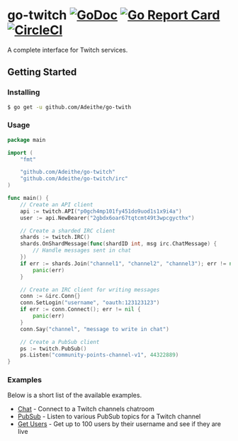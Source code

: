 # go-twitch [![GoDoc](https://godoc.org/github.com/adeithe/go-twitch?status.svg)](https://godoc.org/github.com/adeithe/go-twitch) [![Go Report Card](https://goreportcard.com/badge/github.com/adeithe/go-twitch)](https://goreportcard.com/report/github.com/adeithe/go-twitch) [![CircleCI](https://circleci.com/gh/Adeithe/go-twitch/tree/master.svg?style=svg)](https://circleci.com/gh/Adeithe/go-twitch/tree/master)

A complete interface for Twitch services.

## Getting Started

### Installing

```sh
$ go get -u github.com/Adeithe/go-twith
```

### Usage

```go
package main

import (
	"fmt"

	"github.com/Adeithe/go-twitch"
	"github.com/Adeithe/go-twitch/irc"
)

func main() {
	// Create an API client
	api := twitch.API("p0gch4mp101fy451do9uod1s1x9i4a")
	user := api.NewBearer("2gbdx6oar67tqtcmt49t3wpcgycthx")

	// Create a sharded IRC client
	shards := twitch.IRC()
	shards.OnShardMessage(func(shardID int, msg irc.ChatMessage) {
		// Handle messages sent in chat
	})
	if err := shards.Join("channel1", "channel2", "channel3"); err != nil {
		panic(err)
	}

	// Create an IRC client for writing messages
	conn := &irc.Conn{}
	conn.SetLogin("username", "oauth:123123123")
	if err := conn.Connect(); err != nil {
		panic(err)
	}
	conn.Say("channel", "message to write in chat")

	// Create a PubSub client
	ps := twitch.PubSub()
	ps.Listen("community-points-channel-v1", 44322889)
}
```

### Examples

Below is a short list of the available examples.

 - [Chat](https://github.com/Adeithe/go-twitch/tree/master/.examples/chat) - Connect to a Twitch channels chatroom
 - [PubSub](https://github.com/Adeithe/go-twitch/tree/master/.examples/pubsub) - Listen to various PubSub topics for a Twitch channel
 - [Get Users](https://github.com/Adeithe/go-twitch/tree/master/.examples/getusers) - Get up to 100 users by their username and see if they are live